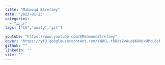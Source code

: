 ```yaml
---
title: "Mahmoud Elrefaey"
date: "2023-01-23"
categories:
  - "عربي"
tags: ["CS","unity","git"]

youtube: "https://www.youtube.com/@MahmoudElrefaey"
cover: "https://yt3.googleusercontent.com/YWDCL-tkD3sZvAup6KXk6x9PcU5jMHabQ_BlaJt1HybtymTcEpLIeDfadjT6tW7cjSfw963NSko=s176-c-k-c0x00ffffff-no-rj"
github: ""
linkedin: ""
site: ""
---
```





